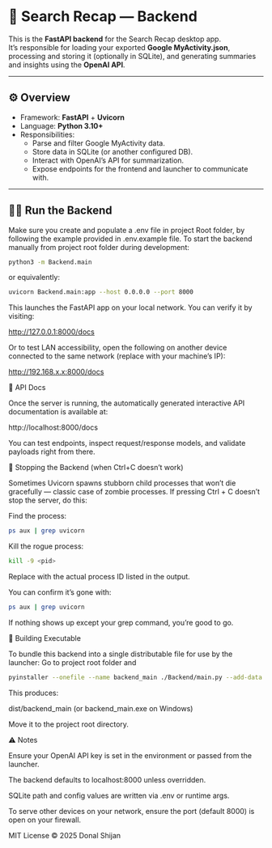 # 🧠 Search Recap — Backend

This is the **FastAPI backend** for the Search Recap desktop app.  
It’s responsible for loading your exported **Google MyActivity.json**, processing and storing it (optionally in SQLite), and generating summaries and insights using the **OpenAI API**.

---

## ⚙️ Overview

- Framework: **FastAPI** + **Uvicorn**
- Language: **Python 3.10+**
- Responsibilities:
  - Parse and filter Google MyActivity data.
  - Store data in SQLite (or another configured DB).
  - Interact with OpenAI’s API for summarization.
  - Expose endpoints for the frontend and launcher to communicate with.

---

## 🏃‍♂️ Run the Backend

Make sure you create and populate a .env file in project Root folder, by following the example provided in .env.example file.
To start the backend manually from project root folder during development:

```bash
python3 -m Backend.main
```

or equivalently:
```bash
uvicorn Backend.main:app --host 0.0.0.0 --port 8000 
```

This launches the FastAPI app on your local network.
You can verify it by visiting:

http://127.0.0.1:8000/docs


Or to test LAN accessibility, open the following on another device connected to the same network (replace with your machine’s IP):

http://192.168.x.x:8000/docs

🧩 API Docs

Once the server is running, the automatically generated interactive API documentation is available at:

http://localhost:8000/docs


You can test endpoints, inspect request/response models, and validate payloads right from there.

🧨 Stopping the Backend (when Ctrl+C doesn’t work)

Sometimes Uvicorn spawns stubborn child processes that won’t die gracefully — classic case of zombie processes.
If pressing Ctrl + C doesn’t stop the server, do this:

Find the process:
```bash
ps aux | grep uvicorn
```

Kill the rogue process:
```bash
kill -9 <pid>
```

Replace <pid> with the actual process ID listed in the output.

You can confirm it’s gone with:
```bash
ps aux | grep uvicorn
```

If nothing shows up except your grep command, you’re good to go.


🧱 Building Executable

To bundle this backend into a single distributable file for use by the launcher:
Go to project root folder and
```bash
pyinstaller --onefile --name backend_main ./Backend/main.py --add-data ".env;."
```

This produces:

dist/backend_main (or backend_main.exe on Windows)


Move it to the project root directory.

⚠️ Notes

Ensure your OpenAI API key is set in the environment or passed from the launcher.

The backend defaults to localhost:8000 unless overridden.

SQLite path and config values are written via .env or runtime args.

To serve other devices on your network, ensure the port (default 8000) is open on your firewall.

MIT License © 2025 Donal Shijan